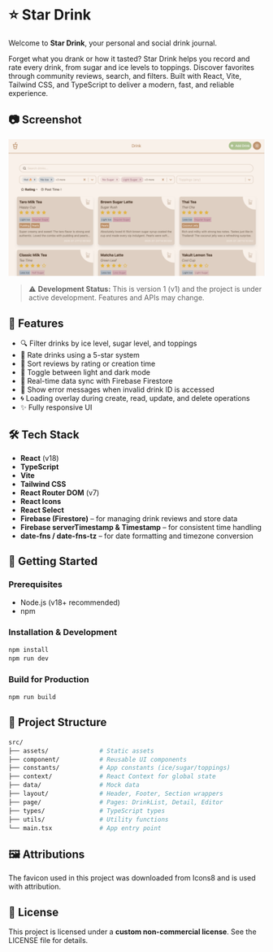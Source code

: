 # ⭐️ Star Drink

Welcome to **Star Drink**, your personal and social drink journal.

Forget what you drank or how it tasted? Star Drink helps you record and rate every drink, from sugar and ice levels to toppings. Discover favorites through community reviews, search, and filters.
Built with React, Vite, Tailwind CSS, and TypeScript to deliver a modern, fast, and reliable experience.

## 📷 Screenshot
![Star Drink Screenshot](public/screenshot.png)


> ⚠️ **Development Status:** This is version 1 (v1) and the project is under active development. Features and APIs may change.


## 🚀 Features

- 🔍 Filter drinks by ice level, sugar level, and toppings
- 🌟 Rate drinks using a 5-star system
- 📜 Sort reviews by rating or creation time
- 🔁 Toggle between light and dark mode
- 🔄 Real-time data sync with Firebase Firestore
- 💬 Show error messages when invalid drink ID is accessed
- 🌀 Loading overlay during create, read, update, and delete operations
- ✨ Fully responsive UI

## 🛠️ Tech Stack

- **React** (v18)
- **TypeScript**
- **Vite**
- **Tailwind CSS**
- **React Router DOM** (v7)
- **React Icons**
- **React Select**
- **Firebase (Firestore)** – for managing drink reviews and store data
- **Firebase serverTimestamp & Timestamp** – for consistent time handling
- **date-fns / date-fns-tz** – for date formatting and timezone conversion

## 🚀 Getting Started

### Prerequisites

- Node.js (v18+ recommended)
- npm

### Installation & Development
```bash
npm install
npm run dev
```

### Build for Production
```bash
npm run build
```

## 📁 Project Structure
```bash
src/
├── assets/              # Static assets
├── component/           # Reusable UI components
├── constants/           # App constants (ice/sugar/toppings)
├── context/             # React Context for global state
├── data/                # Mock data
├── layout/              # Header, Footer, Section wrappers
├── page/                # Pages: DrinkList, Detail, Editor
├── types/               # TypeScript types
├── utils/               # Utility functions
└── main.tsx             # App entry point

```

## 🖼️ Attributions
The favicon used in this project was downloaded from Icons8 and is used with attribution.

## 📜 License
This project is licensed under a **custom non-commercial license**.
See the LICENSE file for details.
